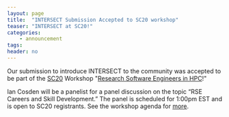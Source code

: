 ```yaml
---
layout: page
title:  "INTERSECT Submission Accepted to SC20 workshop"
teaser: "INTERSECT at SC20!"
categories:
    - announcement
tags:
header: no
---
```


Our submission to introduce INTERSECT to the community was accepted to be part of the [SC20](https://sc20.supercomputing.org/) Workshop "[Research Software Engineers in HPC](https://us-rse.org/rse-hpc-2020)!"

<!--more-->

Ian Cosden will  be a panelist for a panel discussion on the topic “RSE Careers and Skill Development.”
The panel is scheduled for 1:00pm EST and is open to SC20 registrants.
See the workshop agenda for [more](https://us-rse.org/rse-hpc-2020/agenda/).
